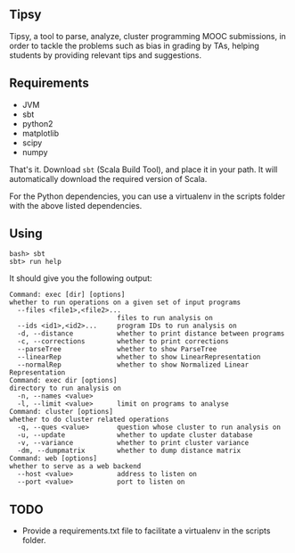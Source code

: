 Tipsy
-----

Tipsy, a tool to parse, analyze, cluster programming MOOC submissions,  in order to tackle the problems such as bias in grading by TAs, helping students by providing relevant tips and suggestions.

## Requirements
* JVM
* sbt
* python2
* matplotlib
* scipy
* numpy

That's it. Download `sbt` (Scala Build Tool), and place it in your path. It will automatically download the required version of Scala.

For the Python dependencies, you can use a virtualenv in the scripts folder with the above listed dependencies.

## Using
```
bash> sbt
sbt> run help
```

It should give you the following output:

```
Command: exec [dir] [options]
whether to run operations on a given set of input programs
  --files <file1>,<file2>...
                           files to run analysis on
  --ids <id1>,<id2>...     program IDs to run analysis on
  -d, --distance           whether to print distance between programs
  -c, --corrections        whether to print corrections
  --parseTree              whether to show ParseTree
  --linearRep              whether to show LinearRepresentation
  --normalRep              whether to show Normalized Linear Representation
Command: exec dir [options]
directory to run analysis on
  -n, --names <value>
  -l, --limit <value>      limit on programs to analyse
Command: cluster [options]
whether to do cluster related operations
  -q, --ques <value>       question whose cluster to run analysis on
  -u, --update             whether to update cluster database
  -v, --variance           whether to print cluster variance
  -dm, --dumpmatrix        whether to dump distance matrix
Command: web [options]
whether to serve as a web backend
  --host <value>           address to listen on
  --port <value>           port to listen on
```

## TODO
* Provide a requirements.txt file to facilitate a virtualenv in the scripts folder.
